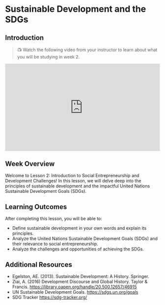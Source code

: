 # Sustainable Development and the SDGs

## Introduction

> 📺 Watch the following video from your instructor to learn about what you will be studying in week 2.

<div style="position: relative; padding-bottom: 56.25%; height: 0;"><iframe src="https://www.youtube.com/embed/dg6_lvpzRk8?si=T00kQldXLTrAGMvM" title="YouTube video player" frameborder="0" allow="accelerometer; autoplay; clipboard-write; encrypted-media; gyroscope; picture-in-picture" allowfullscreen style="position: absolute; top: 0; left: 0; width: 100%; height: 100%;"></iframe></div>

## Week Overview

Welcome to Lesson 2: Introduction to Social Entrepreneurship and Development Challenges! In this lesson, we will delve deep into the principles of sustainable development and the impactful United Nations Sustainable Development Goals (SDGs).

## Learning Outcomes

After completing this lesson, you will be able to:

- Define sustainable development in your own words and explain its principles.
- Analyze the United Nations Sustainable Development Goals (SDGs) and their relevance to social entrepreneurship.
- Analyze the challenges and opportunities of achieving the SDGs.

## Additional Resources

- Egelston, AE. (2013). Sustainable Development: A History. Springer.
- Ziai, A. (2016) Development Discourse and Global History. Taylor & Francis. https://library.oapen.org/handle/20.500.12657/46915
- UN Sustainable Development Goals. https://sdgs.un.org/goals
- SDG Tracker <https://sdg-tracker.org/>
